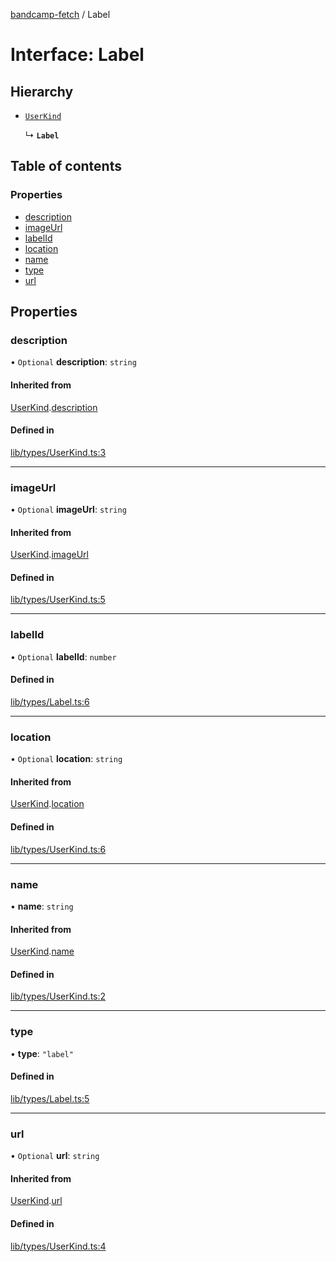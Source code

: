 [bandcamp-fetch](../README.md) / Label

# Interface: Label

## Hierarchy

- [`UserKind`](UserKind.md)

  ↳ **`Label`**

## Table of contents

### Properties

- [description](Label.md#description)
- [imageUrl](Label.md#imageurl)
- [labelId](Label.md#labelid)
- [location](Label.md#location)
- [name](Label.md#name)
- [type](Label.md#type)
- [url](Label.md#url)

## Properties

### description

• `Optional` **description**: `string`

#### Inherited from

[UserKind](UserKind.md).[description](UserKind.md#description)

#### Defined in

[lib/types/UserKind.ts:3](https://github.com/patrickkfkan/bandcamp-fetch/blob/19ec315/src/lib/types/UserKind.ts#L3)

___

### imageUrl

• `Optional` **imageUrl**: `string`

#### Inherited from

[UserKind](UserKind.md).[imageUrl](UserKind.md#imageurl)

#### Defined in

[lib/types/UserKind.ts:5](https://github.com/patrickkfkan/bandcamp-fetch/blob/19ec315/src/lib/types/UserKind.ts#L5)

___

### labelId

• `Optional` **labelId**: `number`

#### Defined in

[lib/types/Label.ts:6](https://github.com/patrickkfkan/bandcamp-fetch/blob/19ec315/src/lib/types/Label.ts#L6)

___

### location

• `Optional` **location**: `string`

#### Inherited from

[UserKind](UserKind.md).[location](UserKind.md#location)

#### Defined in

[lib/types/UserKind.ts:6](https://github.com/patrickkfkan/bandcamp-fetch/blob/19ec315/src/lib/types/UserKind.ts#L6)

___

### name

• **name**: `string`

#### Inherited from

[UserKind](UserKind.md).[name](UserKind.md#name)

#### Defined in

[lib/types/UserKind.ts:2](https://github.com/patrickkfkan/bandcamp-fetch/blob/19ec315/src/lib/types/UserKind.ts#L2)

___

### type

• **type**: ``"label"``

#### Defined in

[lib/types/Label.ts:5](https://github.com/patrickkfkan/bandcamp-fetch/blob/19ec315/src/lib/types/Label.ts#L5)

___

### url

• `Optional` **url**: `string`

#### Inherited from

[UserKind](UserKind.md).[url](UserKind.md#url)

#### Defined in

[lib/types/UserKind.ts:4](https://github.com/patrickkfkan/bandcamp-fetch/blob/19ec315/src/lib/types/UserKind.ts#L4)

